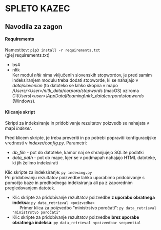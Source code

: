 # SPLETO KAZEC

## Navodila za zagon

#### Requirements
Namestitev: `pip3 install -r requirements.txt`  
(glej requirements.txt)  
+ bs4  
+ nltk  
  Ker modul *nltk* nima vključenih slovenskih stopwordov, je pred samim indeksiranjem modulu treba dodati stopworde, ki se 
  nahajajo v *data/slovenian* (to datoteko se lahko skopira v mapo */Users/\<User>/nltk_data/corpora/stopwords* (macOS) 
  oziroma *C:\Users\\\<user>\AppData\Roaming\nltk_data\corpora\stopwords* (Windows).  
  
#### Klicanje skript
Skripti za indeksiranje in pridobivanje rezultatov poizvedb se nahajata v mapi *indexer*.

Pred klicem skripte, je treba preveriti in po potrebi popraviti konfiguracijske vrednosti v *indexer/config.py*. Parametri:
+ *db_file* - pot do datoteke, kamor naj se shranjujejo SQLite podatki  
+ *data_path* - pot do mape, kjer se v podmapah nahajajo HTML datoteke, ki jih želimo indeksirati
  
Klic skripte za indeksiranje:  `py indexing.py`  
Pri pridobivanju rezultatov poizvedbe lahko uporabimo pridobivanje s pomočjo baze in predhodnega indeksiranja ali pa
z zaporednim pregledovanjem datotek.  
+ Klic skripte za pridobivanje rezultatov poizvedbe __z uporabo obratnega indeksa__: `py data_retrieval <poizvedba>`  
&nbsp;&nbsp;&nbsp;&nbsp;&nbsp;&nbsp;Primer klica za poizvedbo "ministrstvo poročati": `py data_retrieval "ministrstvo poročati"`
+ Klic skripte za pridobivanje rezultatov poizvedbe __brez uporabe obratnega indeksa__: `py data_retrieval <poizvedba> sequential`
